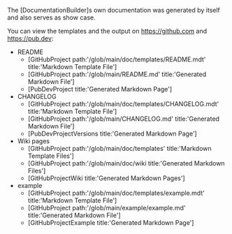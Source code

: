 The [DocumentationBuilder]s own documentation was generated by itself and also serves as show case.

You can view the templates and the output on https://github.com and https://pub.dev:

- README
  - [GitHubProject path:'/glob/main/doc/templates/README.mdt' title:'Markdown Template File']
  - [GitHubProject path:'/glob/main/README.md' title:'Generated Markdown File']
  - [PubDevProject title:'Generated Markdown Page']
- CHANGELOG
  - [GitHubProject path:'/glob/main/doc/templates/CHANGELOG.mdt' title:'Markdown Template File']
  - [GitHubProject path:'/glob/main/CHANGELOG.md' title:'Generated Markdown File']
  - [PubDevProjectVersions title:'Generated Markdown Page']
- Wiki pages
  - [GitHubProject path:'/glob/main/doc/templates' title:'Markdown Template Files']
  - [GitHubProject path:'/glob/main/doc/wiki title:'Generated Markdown Files']
  - [GitHubProjectWiki title:'Generated Markdown Pages']
- example
  - [GitHubProject path:'/glob/main/doc/templates/example.mdt' title:'Markdown Template File']
  - [GitHubProject path:'/glob/main/example/example.md' title:'Generated Markdown File']
  - [GitHubProjectExample title:'Generated Markdown Page'] 